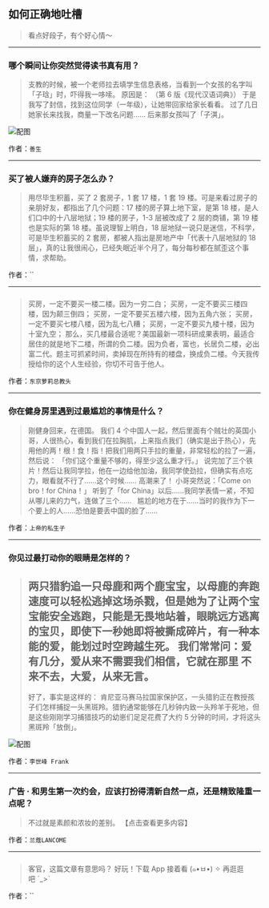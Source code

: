 ## 如何正确地吐槽

> 看点好段子，有个好心情～


 
---

### 哪个瞬间让你突然觉得读书真有用？

> 支教的时候，被一个老师拉去填学生信息表格，当看到一个女孩的名字叫「子琀」时，吓得我一哆嗦。
> 原因是：
> （第 6 版《现代汉语词典》）
> 于是我写了封信，找到这位同学（一年级），让她带回家给家长看看。
> 过了几日她家长来找我，商量一下改名问题……
> 后来那女孩叫了「子淇」。



![配图](http://pic3.zhimg.com/70/v2-b172c30c749ed0f890403ebdccff9452_b.jpg)


作者：`善生`

---

### 买了被人嫌弃的房子怎么办？

> 用尽毕生积蓄，买了 2 套房子，1 套 17 楼，1 套 19 楼。可是来看过房子的亲朋好友，都指出了几个问题：17 楼的房子算上地下室，是第 18 楼，是人们口中的十八层地狱；19 楼的房子，1-3 层被改成了 2 层的商铺，第 19 楼也是实际的第 18 楼。虽说理智上明白，18 层地狱一说只是迷信，不科学，可是毕生积蓄买的 2 套房，都被人指出是房地产中「代表十八层地狱的 18 层」，真的让我很闹心，已经失眠近半个月了，每分每秒都在腻歪这个事情，求帮助。


作者：``

---

### 

> 买房，一定不要买一楼二楼。因为一穷二白；
> 买房，一定不要买三楼四楼，因为颠三倒四；
> 买房，一定不要买五楼六楼，因为五角六张；
> 买房，一定不要买七楼八楼，因为乱七八糟；
> 买房，一定不要买九楼十楼，因为十室九空；
> 那么，买几楼最合适呢？美国最新一项科研成果表明，最适合居住的就是地下二楼，所谓的负二楼。因为负者，富也，长居负二楼，必出富二代。题主可抓紧时间，卖掉现在所持有的楼盘，换成负二楼。今天我传授给你的这个人生经验，你切不可告于他人。


作者：`东京萝莉总教头`

---

### 你在健身房里遇到过最尴尬的事情是什么？

> 刚健身回来，在德国。
> 我们 4 个中国人一起，然后里面有个贼壮的英国小哥，人很热心，看到我们在拉胸肌，上来指点我们（确实是出于热心），先用他的两！根！食！指！把我们用两只手拉的重量，非常轻松的拉了一遍，然后说：
> 「你们这个重量不够的，得至少这么重才行。」
> 说完加了三个铁片！然后让我同学拉，他在一边给他加油，我同学使劲拉，但确实有点吃力，眼看就不行了……这个时候……
> 高潮来了！
> 小哥突然说：「Come on bro！for China！」
> 听到了「for China」以后……我同学表情一紧，不知从哪儿来的力气，连做了三个……
>  
> 尴尬的地方在于……当时的我作为下一个要上的人……恐怕是要丢中国的脸了……


作者：`上帝的私生子`

---

### 你见过最打动你的眼睛是怎样的？

> 两只猎豹追一只母鹿和两个鹿宝宝，以母鹿的奔跑速度可以轻松逃掉这场杀戮，但是她为了让两个宝宝能安全逃跑，只能是无畏地站着，眼眺远方逃离的宝贝，即使下一秒她即将被撕成碎片，有一种本能的爱，能划过时空跨越生死。
> 我们常常问：爱有几分，爱从来不需要我们相信，它就在那里 不来不去，大爱，从来无言。
> ---
> 好了，事实是这样的：
> 肯尼亚马赛马拉国家保护区，一头猎豹正在教授孩子们怎样捕捉一头黑斑羚。猎豹通常能够在几秒钟内致一头羚羊于死地，但是这些刚刚学习捕猎技巧的幼崽们足足花费了大约 5 分钟的时间，才将这头黑斑羚「放倒」。



![配图](http://pic3.zhimg.com/70/v2-d45a43924483f0a792d4c9d8836eddb6_b.jpg)


作者：`李世峰 Frank`

---

### 广告 ·  和男生第一次约会，应该打扮得清新自然一点，还是精致隆重一点呢？

> 不过就是素颜和浓妆的差别。
> 【点击查看更多内容】


作者：`兰蔻LANCOME`

---

### 

> 客官，这篇文章有意思吗？
> 好玩！下载 App 接着看 (๑•ㅂ•) ✧
> 再逛逛吧 ˊ_>ˋ


作者：``